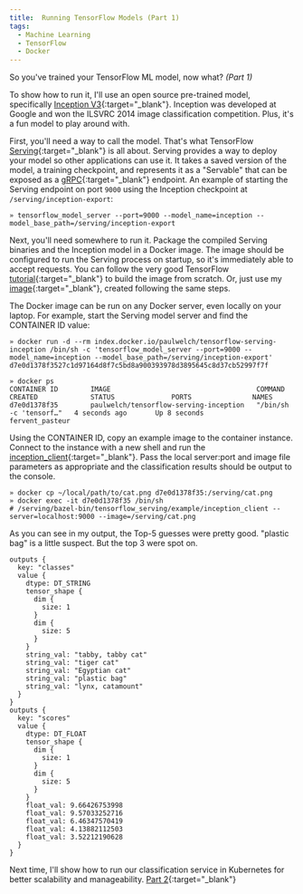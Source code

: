 ```yaml
---
title:  Running TensorFlow Models (Part 1)
tags:
  - Machine Learning
  - TensorFlow
  - Docker
---
```


So you've trained your TensorFlow ML model, now what?  *(Part 1)*

To show how to run it, I'll use an open source pre-trained model, specifically [Inception V3](https://github.com/tensorflow/models/tree/master/research/inception){:target="_blank"}. Inception was developed at Google and won the ILSVRC 2014 image classification competition. Plus, it's a fun model to play around with.

<!--more-->

First, you'll need a way to call the model. That's what TensorFlow [Serving](https://www.tensorflow.org/serving/){:target="_blank"} is all about. Serving provides a way to deploy your model so other applications can use it.  It takes a saved version of the model, a training checkpoint, and represents it as a "Servable" that can be exposed as a [gRPC](https://grpc.io/){:target="_blank"} endpoint. An example of starting the Serving endpoint on port `9000` using the Inception checkpoint at `/serving/inception-export`:

~~~ terminal
» tensorflow_model_server --port=9000 --model_name=inception --model_base_path=/serving/inception-export
~~~

Next, you'll need somewhere to run it. Package the compiled Serving binaries and the Inception model in a Docker image. The image should be configured to run the Serving process on startup, so it's immediately able to accept requests. You can follow the very good TensorFlow [tutorial](https://www.tensorflow.org/serving/serving_inception){:target="_blank"} to build the image from scratch.  Or, just use my [image](https://hub.docker.com/r/paulwelch/tensorflow-serving-inception/){:target="_blank"}, created following the same steps.

The Docker image can be run on any Docker server, even locally on your laptop. For example, start the Serving model server and find the CONTAINER ID value:

~~~ terminal
» docker run -d --rm index.docker.io/paulwelch/tensorflow-serving-inception /bin/sh -c 'tensorflow_model_server --port=9000 --model_name=inception --model_base_path=/serving/inception-export'
d7e0d1378f3527c1d97164d8f7c5bd8a900393978d3895645c8d37cb52997f7f

» docker ps
CONTAINER ID        IMAGE                                    COMMAND                  CREATED             STATUS              PORTS               NAMES
d7e0d1378f35        paulwelch/tensorflow-serving-inception   "/bin/sh -c 'tensorf…"   4 seconds ago       Up 8 seconds                            fervent_pasteur
~~~

Using the CONTAINER ID, copy an example image to the container instance. Connect to the instance with a new shell and run the [inception_client](https://github.com/tensorflow/serving/tree/master/tensorflow_serving/example/inception_client.py){:target="_blank"}. Pass the local server:port and image file parameters as appropriate and the classification results should be output to the console.

~~~ terminal
» docker cp ~/local/path/to/cat.png d7e0d1378f35:/serving/cat.png
» docker exec -it d7e0d1378f35 /bin/sh
# /serving/bazel-bin/tensorflow_serving/example/inception_client --server=localhost:9000 --image=/serving/cat.png
~~~

As you can see in my output, the Top-5 guesses were pretty good. "plastic bag" is a little suspect. But the top 3 were spot on.

~~~ jsonnet
outputs {
  key: "classes"
  value {
    dtype: DT_STRING
    tensor_shape {
      dim {
        size: 1
      }
      dim {
        size: 5
      }
    }
    string_val: "tabby, tabby cat"
    string_val: "tiger cat"
    string_val: "Egyptian cat"
    string_val: "plastic bag"
    string_val: "lynx, catamount"
  }
}
outputs {
  key: "scores"
  value {
    dtype: DT_FLOAT
    tensor_shape {
      dim {
        size: 1
      }
      dim {
        size: 5
      }
    }
    float_val: 9.66426753998
    float_val: 9.57033252716
    float_val: 6.46347570419
    float_val: 4.13882112503
    float_val: 3.52212190628
  }
}
~~~

Next time, I'll show how to run our classification service in Kubernetes for better scalability and manageability.  [Part 2](/2017/12/06/running-tensorflow-p2){:target="_blank"}
